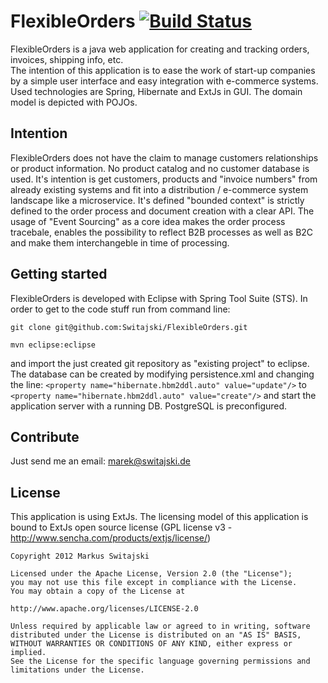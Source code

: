 FlexibleOrders <a href="https://travis-ci.org/Switajski/FlexibleOrders">![Build Status](https://travis-ci.org/Switajski/FlexibleOrders.svg)</a> 
==============

FlexibleOrders is a java web application for creating and tracking orders, invoices, shipping info, etc.  
The intention of this application is to ease the work of start-up companies by a simple user interface and easy integration with e-commerce systems.  
Used technologies are Spring, Hibernate and ExtJs in GUI. The domain model is depicted with POJOs.

Intention
---------
FlexibleOrders does not have the claim to manage customers relationships or product information. No product catalog and no customer database is used. It's intention is get customers, products and "invoice numbers" from already existing systems and fit into a distribution / e-commerce system landscape like a microservice. It's defined "bounded context" is strictly defined to the order process and document creation with a clear API. 
The usage of "Event Sourcing" as a core idea makes the order process tracebale, enables the possibility to reflect B2B processes as well as B2C and make them interchangeble in time of processing.

Getting started
---------------
FlexibleOrders is developed with Eclipse with Spring Tool Suite (STS). In order to get to the code stuff run from command line: 

`git clone git@github.com:Switajski/FlexibleOrders.git`

`mvn eclipse:eclipse`

and import the just created git repository as "existing project" to eclipse. The database can be created by modifying persistence.xml and changing the line:
`<property name="hibernate.hbm2ddl.auto" value="update"/>`
to 
`<property name="hibernate.hbm2ddl.auto" value="create"/>`
and start the application server with a running DB. PostgreSQL is preconfigured.

Contribute
----------
Just send me an email: marek@switajski.de

License
-------
This application is using ExtJs. The licensing model of this application is bound to ExtJs open source license (GPL license v3 - http://www.sencha.com/products/extjs/license/)

    Copyright 2012 Markus Switajski
    
    Licensed under the Apache License, Version 2.0 (the "License");
    you may not use this file except in compliance with the License.
    You may obtain a copy of the License at
    
    http://www.apache.org/licenses/LICENSE-2.0
    
    Unless required by applicable law or agreed to in writing, software
    distributed under the License is distributed on an "AS IS" BASIS,
    WITHOUT WARRANTIES OR CONDITIONS OF ANY KIND, either express or implied.
    See the License for the specific language governing permissions and
    limitations under the License.
